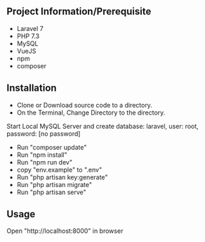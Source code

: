 ## Project Information/Prerequisite

- Laravel 7
- PHP 7.3
- MySQL
- VueJS
- npm 
- composer


## Installation

- Clone or Download source code to a directory. 
- On the Terminal, Change Directory to the directory.

Start Local MySQL Server and create database: laravel, user: root, password: [no password]

- Run "composer update"
- Run "npm install"
- Run "npm run dev"
- copy "env.example" to ".env"
- Run "php artisan key:generate"
- Run "php artisan migrate"
- Run "php artisan serve"


## Usage

Open "http://localhost:8000" in browser



